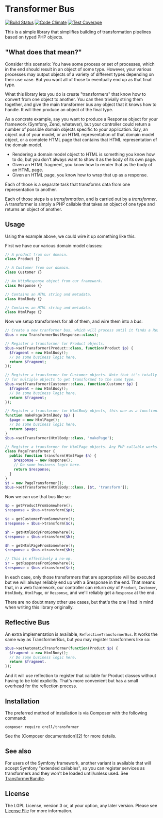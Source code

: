 # Transformer Bus


[![Build Status](https://travis-ci.org/Crell/Transformer.svg?branch=master)](https://travis-ci.org/Crell/Transformer)
[![Code Climate](https://codeclimate.com/repos/54b33edc69568018cd0078a3/badges/dad83f7a6a6f5bdcd2f3/gpa.svg)](https://codeclimate.com/repos/54b33edc69568018cd0078a3/feed)
[![Test Coverage](https://codeclimate.com/repos/54b33edc69568018cd0078a3/badges/dad83f7a6a6f5bdcd2f3/coverage.svg)](https://codeclimate.com/repos/54b33edc69568018cd0078a3/feed)

This is a simple library that simplifies building of transformation pipelines based on typed PHP objects.

## "What does that mean?"

Consider this scenario: You have some process or set of processes, which in the end should result in an object of some type.  However, your various processes may output objects of a variety of different types depending on their use case. But you want all of those to eventually end up as that final type.

What this library lets you do is create "transformers" that know how to convert from one object to another.  You can then trivially string them together, and give the main transformer bus any object that it knows how to handle. It will then produce an object of the final type.

As a concrete example, say you want to produce a Response object for your framework (Symfony, Zend, whatever), but your controller could return a number of possible domain objects specific to your application. Say, an object out of your model, or an HTML representation of that domain model object, or a complete HTML page that contains that HTML representation of the domain model.

* Rendering a domain model object to HTML is something you know how to do, but you don't always want to show it as the body of its own page.
* Given an HTML fragment, you know how to render that as the body of an HTML page.
* Given an HTML page, you know how to wrap that up as a response.

Each of those is a separate task that transforms data from one representation to another.

Each of those steps is a *transformation*, and is carried out by a *transformer*. A transformer is simply a PHP callable that takes an object of one type and returns an object of another.

## Usage

Using the example above, we could wire it up something like this.

First we have our various domain model classes:

```php
// A product from our domain.
class Product {}

// A Customer from our domain.
class Customer {}

// An HttpResponse object from our framework.
class Response {}

// Contains an HTML string and metadata.
class HtmlBody {} 

// Contains an HTML string and metadata.
class HtmlPage {} 
```

Now we setup transformers for all of them, and wire them into a bus: 

```php
// Create a new tranformer bus, which will process until it finds a Response.
$bus = new TransformerBus(Response::class);

// Register a transformer for Product objects.
$bus->setTransformer(Product::class, function(Product $p) {
  $fragment = new HtmlBody();
  // Do some business logic here.
  return $fragment;
});

// Register a transformer for Customer objects. Note that it's totally OK
// for multiple objects to get transformed to the same type.
$bus->setTransformer(Customer::class, function(Customer $p) {
  $fragment = new HtmlBody();
  // Do some business logic here.
  return $fragment;
});

// Register a transformer for HtmlBody objects, this one as a function.
function makePage(HtmlBody $p) {
  $page = new HtmlPage();
  // Do some business logic here.
  return $page;
}
$bus->setTransformer(HtmlBody::class, 'makePage');

// Register a transformer for HtmlPage objects. Any PHP callable works.
class PageTransformer {
  public function transform(HtmlPage $h) {
    $response = new Response();
    // Do some business logic here.
    return $response;
  }
}
$t = new PageTransformer();
$bus->setTransformer(HtmlBody::class, [$t, 'transform']);
```

Now we can use that bus like so:

```php
$p = getProductFromSomewhere();
$response = $bus->transform($p);

$c = getCustomerFromSomewhere();
$response = $bus->transform($c);

$h = getHtmlBodyFromSomewhere();
$response = $bus->transform($h);

$h = getHtmlPageFromSomewhere();
$response = $bus->transform($h);

// This is effectively a no-op.
$r = getResponseFromSomewhere();
$response = $bus->transform($r);
```

In each case, only those transformers that are appropriate will be executed but we will always reliably end up with a $response in the end.  That means that, in a web framework, our controller can return *any* of `Product`, `Customer`, `HtmlBody`, `HtmlPage`, or `Response`, and we'll reliably get a `Response` at the end.

There are no doubt many other use cases, but that's the one I had in mind when writing this library originally.

## Reflective Bus

An extra implementation is available, `ReflectiveTransformerBus`. It works the same way as TransformerBus, but you may register transformers like so:

```php
$bus->setAutomaticTransformer(function(Product $p) {
  $fragment = new HtmlBody();
  // Do some business logic here.
  return $fragment.
});
```

And it will use reflection to register that callable for Product classes without having to be told explicitly.  That's more convenient but has a small overhead for the reflection process.

## Installation

The preferred method of installation is via Composer with the following command:

    composer require crell/transformer

See the [Composer documentation][2] for more details.

## See also

For users of the Symfony framework, another variant is available that will accept Symfony "extended callables", so you can register services as transformers and they won't be loaded until/unless used.  See <a href="https://github.com/Crell/TransformerBundle">TransformerBundle</a>.

## License

The LGPL License, version 3 or, at your option, any later version. Please see [License File](LICENSE.md) for more information.